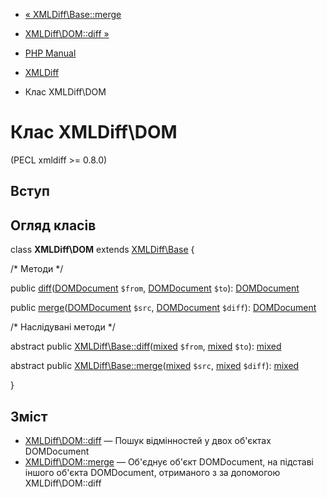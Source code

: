 - [« XMLDiff\Base::merge](xmldiff-base.merge.md)
- [XMLDiff\DOM::diff »](xmldiff-dom.diff.md)

- [PHP Manual](index.md)
- [XMLDiff](book.xmldiff.md)
- Клас XMLDiff\DOM

# Клас XMLDiff\DOM

(PECL xmldiff \>= 0.8.0)

## Вступ

## Огляд класів

class **XMLDiff\DOM** extends [XMLDiff\Base](class.xmldiff-base.md) {

/\* Методи \*/

public
[diff](xmldiff-dom.diff.md)([DOMDocument](class.domdocument.md)
`$from`, [DOMDocument](class.domdocument.md) `$to`):
[DOMDocument](class.domdocument.md)

public
[merge](xmldiff-dom.merge.md)([DOMDocument](class.domdocument.md)
`$src`, [DOMDocument](class.domdocument.md) `$diff`):
[DOMDocument](class.domdocument.md)

/\* Наслідувані методи \*/

abstract public
[XMLDiff\Base::diff](xmldiff-base.diff.md)([mixed](language.types.declarations.md#language.types.declarations.mixed)
`$from`,
[mixed](language.types.declarations.md#language.types.declarations.mixed)
`$to`):
[mixed](language.types.declarations.md#language.types.declarations.mixed)

abstract public
[XMLDiff\Base::merge](xmldiff-base.merge.md)([mixed](language.types.declarations.md#language.types.declarations.mixed)
`$src`,
[mixed](language.types.declarations.md#language.types.declarations.mixed)
`$diff`):
[mixed](language.types.declarations.md#language.types.declarations.mixed)

}

## Зміст

- [XMLDiff\DOM::diff](xmldiff-dom.diff.md) — Пошук відмінностей у двох
об'єктах DOMDocument
- [XMLDiff\DOM::merge](xmldiff-dom.merge.md) — Об'єднує об'єкт
DOMDocument, на підставі іншого об'єкта DOMDocument, отриманого з
за допомогою XMLDiff\DOM::diff
